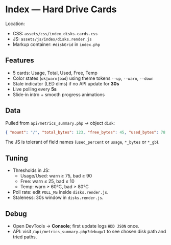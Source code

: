 # Index — Hard Drive Cards

Location:
- CSS: `assets/css/index_disks.cards.css`
- JS:  `assets/js/index/disks.render.js`
- Markup container: `#diskGrid` in `index.php`

## Features
- 5 cards: Usage, Total, Used, Free, Temp
- Color states (`ok|warn|bad`) using theme tokens `--up`, `--warn`, `--down`
- Stale indicator (LED dims) if no API update for **30s**
- Live polling every **5s**
- Slide‑in intro + smooth progress animations

## Data
Pulled from `api/metrics_summary.php` → object `disk`:
```json
{ "mount": "/", "total_bytes": 123, "free_bytes": 45, "used_bytes": 78, "used_percent": 63.2, "temp_c": null }
```
The JS is tolerant of field names (`used_percent` or `usage`, `*_bytes` or `*_gb`).

## Tuning
- Thresholds in JS:
  - Usage/Used: warn ≥ 75, bad ≥ 90
  - Free: warn ≤ 25, bad ≤ 10
  - Temp: warn ≥ 60°C, bad ≥ 80°C
- Poll rate: edit `POLL_MS` inside `disks.render.js`.
- Staleness: 30s window in `disks.render.js`.

## Debug
- Open DevTools → **Console**; first update logs `HDD JSON` once.
- API: visit `/api/metrics_summary.php?debug=1` to see chosen disk path and tried paths.
